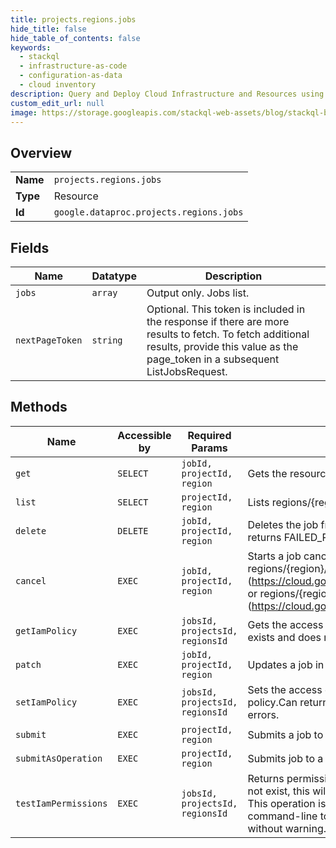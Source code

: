 ```yaml
---
title: projects.regions.jobs
hide_title: false
hide_table_of_contents: false
keywords:
  - stackql
  - infrastructure-as-code
  - configuration-as-data
  - cloud inventory
description: Query and Deploy Cloud Infrastructure and Resources using SQL
custom_edit_url: null
image: https://storage.googleapis.com/stackql-web-assets/blog/stackql-blog-post-featured-image.png
---
```

  
    

## Overview
<table><tbody>
<tr><td><b>Name</b></td><td><code>projects.regions.jobs</code></td></tr>
<tr><td><b>Type</b></td><td>Resource</td></tr>
<tr><td><b>Id</b></td><td><code>google.dataproc.projects.regions.jobs</code></td></tr>
</tbody></table>

## Fields
| Name | Datatype | Description |
| ---- | -------- | ----------- |
| `jobs` | `array` | Output only. Jobs list. |
| `nextPageToken` | `string` | Optional. This token is included in the response if there are more results to fetch. To fetch additional results, provide this value as the page_token in a subsequent ListJobsRequest. |
## Methods
| Name | Accessible by | Required Params | Description |
| ---- | ------------- | --------------- | ----------- |
| `get` | `SELECT` | `jobId, projectId, region` | Gets the resource representation for a job in a project. |
| `list` | `SELECT` | `projectId, region` | Lists regions/{region}/jobs in a project. |
| `delete` | `DELETE` | `jobId, projectId, region` | Deletes the job from the project. If the job is active, the delete fails, and the response returns FAILED_PRECONDITION. |
| `cancel` | `EXEC` | `jobId, projectId, region` | Starts a job cancellation request. To access the job resource after cancellation, call regions/{region}/jobs.list (https://cloud.google.com/dataproc/docs/reference/rest/v1/projects.regions.jobs/list) or regions/{region}/jobs.get (https://cloud.google.com/dataproc/docs/reference/rest/v1/projects.regions.jobs/get). |
| `getIamPolicy` | `EXEC` | `jobsId, projectsId, regionsId` | Gets the access control policy for a resource. Returns an empty policy if the resource exists and does not have a policy set. |
| `patch` | `EXEC` | `jobId, projectId, region` | Updates a job in a project. |
| `setIamPolicy` | `EXEC` | `jobsId, projectsId, regionsId` | Sets the access control policy on the specified resource. Replaces any existing policy.Can return NOT_FOUND, INVALID_ARGUMENT, and PERMISSION_DENIED errors. |
| `submit` | `EXEC` | `projectId, region` | Submits a job to a cluster. |
| `submitAsOperation` | `EXEC` | `projectId, region` | Submits job to a cluster. |
| `testIamPermissions` | `EXEC` | `jobsId, projectsId, regionsId` | Returns permissions that a caller has on the specified resource. If the resource does not exist, this will return an empty set of permissions, not a NOT_FOUND error.Note: This operation is designed to be used for building permission-aware UIs and command-line tools, not for authorization checking. This operation may "fail open" without warning. |
